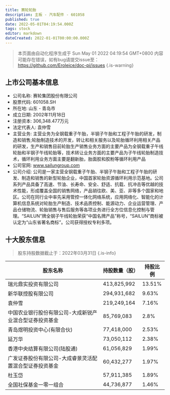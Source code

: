 ```yaml
---
title: 赛轮轮胎
description: 主板 - 汽车配件 - 601058
published: true
date: 2022-05-01T04:19:54.000Z
tags: stock
editor: markdown
dateCreated: 2022-01-01T00:00:00.000Z
---
```


> 本页面由自动化程序生成于 Sun May 01 2022 04:19:54 GMT+0800
> 内容可能存在错误，如有bug请提交issue至：https://github.com/Eroleice/doc-pi/issues
{.is-warning}

## 上市公司基本信息
- 公司名称: 赛轮集团股份有限公司
- 股票代码: 601058.SH
- 所在地: 山东 - 青岛市
- 成立日期: 2002年11月18日
- 注册资本: 306,348.477万元
- 法定代表人: 袁仲雪
- 主营业务: 主营业务为全钢载重子午胎，半钢子午胎和工程子午胎的研发，制造和销售;轮胎制造技术的开发，转让和相关服务以及轮胎循环利用相关产品的研发，生产和销售目前轮胎生产销售业务方面的主要产品为全钢载重子午线轮胎和半钢子午线轮胎等，技术转让业务方面的主要产品为子午线轮胎制造技术，循环利用业务方面主要是翻新胎，胎面胶和胶粉等循环利用产品
- 公司官网: www.sailungroup.com
- 公司介绍: 公司是一家主营全钢载重子午胎、半钢子午胎和工程子午胎的研发、制造和销售的新型轮胎企业，中国首家轮胎资源循环利用示范基地。公司系列产品具备了高速、节油、长寿命、安全、舒适、抗载、抗冲击等优越的技术性能，形成覆盖全国的销售网络，产品销往欧、美、亚、非等多个国家和地区。公司在同行业中率先采用管控一体化网络系统，应用网络化、智能化的计算机信息系统对轮胎生产制造、技术品质控制、能源动力、企业运营管理、产品仓储物流、轮胎销售与售后服务等各项业务进行全方位信息化控制与管理。“SAILUN”牌全钢子午线轮胎荣获“中国名牌产品”称号，“SAILUN”商标被认定为“山东省著名商标”。公司获得授权专利多项。


## 十大股东信息
> 股东持股数据截止于：2022年03月31日
{.is-info}

| 股东名称 | 持股数量（股） | 持股比例 |
| --- | --- | --- |
| 瑞元鼎实投资有限公司 | 413,825,992 | 13.51% |
| 新华联控股有限公司 | 294,931,682 | 9.63% |
| 袁仲雪 | 219,249,164 | 7.16% |
| 中国农业银行股份有限公司-大成新锐产业混合型证券投资基金 | 85,769,083 | 2.8% |
| 青岛煜明投资中心(有限合伙) | 77,418,000 | 2.53% |
| 延万华 | 73,050,112 | 2.38% |
| 香港中央结算有限公司(陆股通) | 61,056,829 | 1.99% |
| 广发证券股份有限公司-大成睿景灵活配置混合型证券投资基金 | 60,432,277 | 1.97% |
| 杜玉岱 | 57,911,385 | 1.89% |
| 全国社保基金一零一组合 | 44,736,877 | 1.46% |




